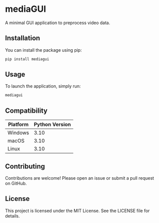# mediaGUI
A minimal GUI application to preprocess video data.

## Installation
You can install the package using pip:
```sh
pip install mediagui
```

## Usage
To launch the application, simply run:
```sh
mediagui
```

## Compatibility
| Platform | Python Version |
|----------|----------------|
| Windows  | 3.10 |
| macOS    | 3.10 |
| Linux    | 3.10 |

## Contributing
Contributions are welcome! Please open an issue or submit a pull request on GitHub.

## License
This project is licensed under the MIT License. See the LICENSE file for details.